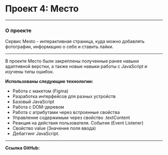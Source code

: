 # Проект 4: Место
_______________________________

### О проекте
Сервис Mesto - интерактивная страница, куда можно добавлять фотографии, информацию о себе и ставить лайки.
_______________________________
В проекте Место были закреплены полученные ранее навыки адаптивной верстки, а также новые навыки работы с JavaScript и изучены типы ошибок. 


**Использованы следующие технологии:**

* Работа с макетом (Figma)
* Разработка интерфейсов для разных устройств
* Базовый JavaScript
* Работа с DOM-деревом
* Работа с атрибутами через встроенные свойства
* Управление содержимым через свойство .textContent
* Реакция на действия пользователя. События (Event Listener)
* Свойство value (Значение поля ввода)
* Дебаггинг JavaScript.
________________________________
**Ссылка GitHub:**
